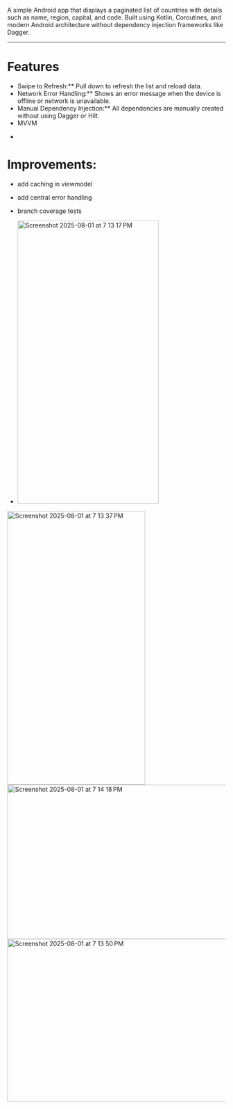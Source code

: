 A simple Android app that displays a paginated list of countries with details such as name, region, capital, and code. Built using Kotlin, Coroutines, and modern Android architecture without dependency injection frameworks like Dagger.

---

# Features
* Swipe to Refresh:** Pull down to refresh the list and reload data.
* Network Error Handling:** Shows an error message when the device is offline or network is unavailable.
* Manual Dependency Injection:** All dependencies are manually created without using Dagger or Hilt.
* MVVM

-

# Improvements: 
* add caching in viewmodel
* add central error handling
* branch coverage tests

* <img width="325" height="651" alt="Screenshot 2025-08-01 at 7 13 17 PM" src="https://github.com/user-attachments/assets/8d5a766c-7261-41e2-8998-e74f9d948962" />
<img width="318" height="629" alt="Screenshot 2025-08-01 at 7 13 37 PM" src="https://github.com/user-attachments/assets/c443f803-e1bc-45c3-b4ab-6b15c3decd14" />
<img width="900" height="355" alt="Screenshot 2025-08-01 at 7 14 18 PM" src="https://github.com/user-attachments/assets/da84ec01-4109-448d-935b-d1ba7df484fc" />
<img width="833" height="374" alt="Screenshot 2025-08-01 at 7 13 50 PM" src="https://github.com/user-attachments/assets/98ebc106-e5f6-43e3-81bc-ede639820261" />
